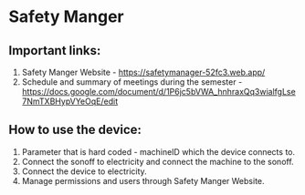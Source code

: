 # Safety Manger

## Important links:
1. Safety Manger Website - https://safetymanager-52fc3.web.app/
2. Schedule and summary of meetings during the semester - https://docs.google.com/document/d/1P6jc5bVWA_hnhraxQq3wialfgLse7NmTXBHypVYeOqE/edit

## How to use the device:
1. Parameter that is hard coded - machineID which the device connects to.
2. Connect the sonoff to electricity and connect the machine to the sonoff.
3. Connect the device to electricity.
4. Manage permissions and users through Safety Manger Website.

